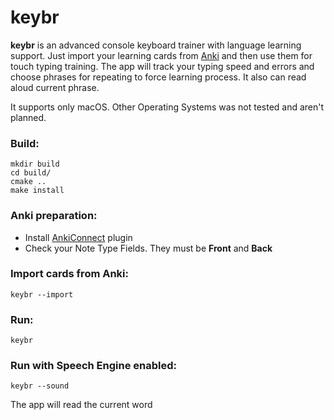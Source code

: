 # keybr
**keybr** is an advanced console keyboard trainer with language learning support. Just import your learning cards from [Anki](https://apps.ankiweb.net) and then use them for touch typing training. The app will track your typing speed and errors and choose phrases for repeating to force learning process. It also can read aloud current phrase.

It supports only macOS. Other Operating Systems was not tested and aren't planned.

### Build:
```
mkdir build
cd build/
cmake ..
make install
```

### Anki preparation:
- Install [AnkiConnect](https://ankiweb.net/shared/info/2055492159) plugin
- Check your Note Type Fields. They must be **Front** and **Back**

### Import cards from Anki:
```
keybr --import
```

### Run:
```
keybr
```

### Run with Speech Engine enabled:
```
keybr --sound
```
The app will read the current word
